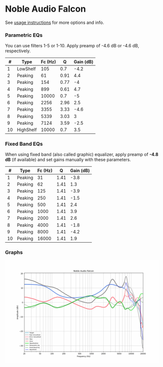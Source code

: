 # Noble Audio Falcon
See [usage instructions](https://github.com/jaakkopasanen/AutoEq#usage) for more options and info.

### Parametric EQs
You can use filters 1-5 or 1-10. Apply preamp of -4.6 dB or -4.6 dB, respectively.

|   # | Type      |   Fc (Hz) |    Q |   Gain (dB) |
|-----|-----------|-----------|------|-------------|
|   1 | LowShelf  |       105 | 0.7  |        -4.2 |
|   2 | Peaking   |        61 | 0.91 |         4.4 |
|   3 | Peaking   |       154 | 0.77 |        -4   |
|   4 | Peaking   |       899 | 0.61 |         4.7 |
|   5 | Peaking   |     10000 | 0.7  |        -5   |
|   6 | Peaking   |      2256 | 2.96 |         2.5 |
|   7 | Peaking   |      3355 | 3.33 |        -4.6 |
|   8 | Peaking   |      5339 | 3.03 |         3   |
|   9 | Peaking   |      7124 | 3.59 |        -2.5 |
|  10 | HighShelf |     10000 | 0.7  |         3.5 |

### Fixed Band EQs
When using fixed band (also called graphic) equalizer, apply preamp of **-4.8 dB** (if available) and set gains manually with these parameters.

|   # | Type    |   Fc (Hz) |    Q |   Gain (dB) |
|-----|---------|-----------|------|-------------|
|   1 | Peaking |        31 | 1.41 |        -3.8 |
|   2 | Peaking |        62 | 1.41 |         1.3 |
|   3 | Peaking |       125 | 1.41 |        -3.9 |
|   4 | Peaking |       250 | 1.41 |        -1.5 |
|   5 | Peaking |       500 | 1.41 |         2.4 |
|   6 | Peaking |      1000 | 1.41 |         3.9 |
|   7 | Peaking |      2000 | 1.41 |         2.6 |
|   8 | Peaking |      4000 | 1.41 |        -1.8 |
|   9 | Peaking |      8000 | 1.41 |        -4.2 |
|  10 | Peaking |     16000 | 1.41 |         1.9 |

### Graphs
![](./Noble%20Audio%20Falcon.png)
